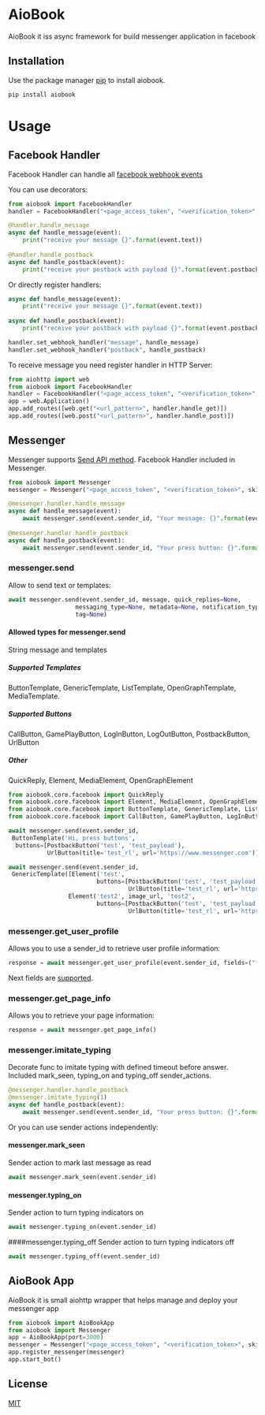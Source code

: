 # AioBook

AioBook it iss async framework for build messenger application in facebook

## Installation

Use the package manager [pip](https://pip.pypa.io/en/stable/) to install aiobook.

```bash
pip install aiobook
```

# Usage
## Facebook Handler

Facebook Handler can handle all [facebook webhook events](https://developers.facebook.com/docs/messenger-platform/webhook)

You can use decorators:
```python
from aiobook import FacebookHandler
handler = FacebookHandler("<page_access_token", "<verification_token>", skip_confirm_execution=True)

@handler.handle_message
async def handle_message(event):
    print("receive your message {}".format(event.text))
    
@handler.handle_postback
async def handle_postback(event):
    print("receive your postback with payload {}".format(event.postback))
```
Or directly register handlers:
```python
async def handle_message(event):
    print("receive your message {}".format(event.text))
    
async def handle_postback(event):
    print("receive your postback with payload {}".format(event.postback))

handler.set_webhook_handler("message", handle_message)
handler.set_webhook_handler("postback", handle_postback)
```

To receive message you need register handler in HTTP Server:
```python
from aiohttp import web
from aiobook import FacebookHandler
handler = FacebookHandler("<page_access_token", "<verification_token>", skip_confirm_execution=True)
app = web.Application()
app.add_routes([web.get("<url_pattern>", handler.handle_get)])
app.add_routes([web.post("<url_pattern>", handler.handle_post)])
```

## Messenger
Messenger supports [Send API method](https://developers.facebook.com/docs/messenger-platform/reference/send-api).
 Facebook Handler included in Messenger.
```python
from aiobook import Messenger
messenger = Messenger("<page_access_token", "<verification_token>", skip_confirm_execution=True)

@messenger.handler.handle_message
async def handle_message(event):
    await messenger.send(event.sender_id, "Your message: {}".format(event.text))
    
@messenger.handler.handle_postback
async def handle_postback(event):
    await messenger.send(event.sender_id, "Your press button: {}".format(event.postback))
```
### messenger.send
Allow to send text or templates:
```python
await messenger.send(event.sender_id, message, quick_replies=None,
                   messaging_type=None, metadata=None, notification_type=None,
                   tag=None)
```
#### Allowed types for messenger.send
String message and templates
##### Supported Templates
ButtonTemplate, GenericTemplate, ListTemplate, OpenGraphTemplate, MediaTemplate.
##### Supported Buttons
CallButton, GamePlayButton, LogInButton, LogOutButton, PostbackButton, UrlButton
##### Other
QuickReply, Element, MediaElement, OpenGraphElement
```python
from aiobook.core.facebook import QuickReply
from aiobook.core.facebook import Element, MediaElement, OpenGraphElement
from aiobook.core.facebook import ButtonTemplate, GenericTemplate, ListTemplate, OpenGraphTemplate, MediaTemplate
from aiobook.core.facebook import CallButton, GamePlayButton, LogInButton, LogOutButton, PostbackButton, UrlButton

await messenger.send(event.sender_id,
 ButtonTemplate('Hi, press buttons',
  buttons=[PostbackButton('test', 'test_payload'),
           UrlButton(title='test_rl', url='https://www.messenger.com')]))

await messenger.send(event.sender_id,
 GenericTemplate([Element('test',
                         buttons=[PostbackButton('test', 'test_payload'),
                                  UrlButton(title='test_rl', url='https://www.messenger.com')]),
                 Element('test2', image_url, 'test2',
                         buttons=[PostbackButton('test', 'test_payload'),
                                  UrlButton(title='test_rl', url='https://www.messenger.com')])]))

```
### messenger.get_user_profile
Allows you to use a sender_id to retrieve user profile information:
```python
response = await messenger.get_user_profile(event.sender_id, fields=("first_name", "last_name"))
```
Next fields are [supported](https://developers.facebook.com/docs/messenger-platform/identity/user-profile).

### messenger.get_page_info
Allows you to retrieve your page information:
```python
response = await messenger.get_page_info()
```


### messenger.imitate_typing
Decorate func to imitate typing with defined timeout before answer. Included mark_seen, typing_on
and typing_off sender_actions.
```python
@messenger.handler.handle_postback
@messenger.imitate_typing(1)  
async def handle_postback(event):
    await messenger.send(event.sender_id, "Your press button: {}".format(event.postback))
```
Or you can use sender actions independently:
#### messenger.mark_seen
Sender action to mark last message as read
```python
await messenger.mark_seen(event.sender_id)
```
#### messenger.typing_on
Sender action to turn typing indicators on
```python
await messenger.typing_on(event.sender_id)
```
####messenger.typing_off
Sender action to turn typing indicators off
```python
await messenger.typing_off(event.sender_id)
```


## AioBook App
AioBook it is small aiohttp wrapper that helps manage and deploy your messenger app
```python
from aiobook import AioBookApp
from aiobook import Messenger
app = AioBookApp(port=3000)
messenger = Messenger("<page_access_token", "<verification_token>", skip_confirm_execution=True)
app.register_messenger(messenger)
app.start_bot()
```

## License
[MIT](https://choosealicense.com/licenses/mit/)